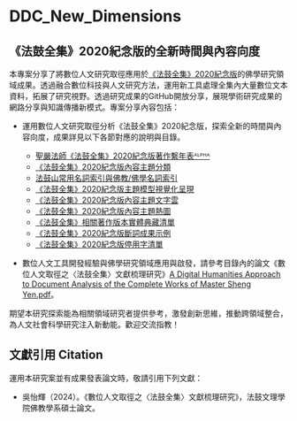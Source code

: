 # DDC_New_Dimensions

## 《法鼓全集》2020紀念版的全新時間與內容向度

本專案分享了將數位人文研究取徑應用於[《法鼓全集》2020紀念版](https://ddc.shengyen.org/)的佛學研究領域成果。透過融合數位科技與人文研究方法，運用新工具處理全集內大量數位文本資料，拓展了研究視野。透過研究成果的GitHub開放分享，展現學術研究成果的網路分享與知識傳播新模式。專案分享內容包括：

-	運用數位人文研究取徑分析《法鼓全集》2020紀念版，探索全新的時間與內容向度，成果詳見以下各節對應的說明與目錄。
    - [聖嚴法師《法鼓全集》2020紀念版著作繫年表ᴬᴸᴾᴴᴬ](https://github.com/happypig/DDC_New_Dimensions/tree/main/chronologicalArticleList)
    - [《法鼓全集》2020紀念版內容主題分類](https://github.com/happypig/DDC_New_Dimensions/tree/main/topicModeling)
    - [法鼓山常用名詞索引與佛教/佛學名詞索引](https://github.com/happypig/DDC_New_Dimensions/tree/main/glossary)
    - [《法鼓全集》2020紀念版主題模型視覺化呈現](https://github.com/happypig/DDC_New_Dimensions/tree/main/topicModelingVis)
    - [《法鼓全集》2020紀念版內容主題文字雲](https://github.com/happypig/DDC_New_Dimensions/tree/main/topicModelingWC)
    - [《法鼓全集》2020紀念版內容主題熱圖](https://github.com/happypig/DDC_New_Dimensions/tree/main/topicModelingHeatmap)
    - [《法鼓全集》相關著作版本實體典藏清單](https://github.com/happypig/DDC_New_Dimensions/tree/main/relatedCollection)
    - [《法鼓全集》2020紀念版斷詞成果示例](https://github.com/happypig/DDC_New_Dimensions/tree/main/wordSeg)
    - [《法鼓全集》2020紀念版停用字清單](https://github.com/happypig/DDC_New_Dimensions/tree/main/stopWords)

-	數位人文工具開發經驗與佛學研究領域應用與啟發，請參考目錄內的論文《數位人文取徑之〈法鼓全集〉文獻梳理研究》[A Digital Humanities Approach to Document Analysis of the Complete Works of Master Sheng Yen.pdf](https://bit.ly/DDC_Thesis)。
  
期望本研究探索能為相關領域研究者提供參考，激發創新思維，推動跨領域整合，為人文社會科學研究注入新動能。歡迎交流指教！

## 文獻引用 Citation
運用本研究案並有成果發表論文時，敬請引用下列文獻：

-	吳怡輝（2024）。《數位人文取徑之〈法鼓全集〉文獻梳理研究》，法鼓文理學院佛教學系碩士論文。
